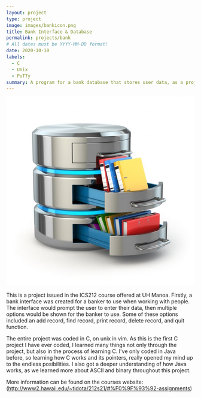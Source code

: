 ```yaml
---
layout: project
type: project
image: images/bankicon.png
title: Bank Interface & Database
permalink: projects/bank
# All dates must be YYYY-MM-DD format!
date: 2020-10-10
labels:
  - C
  - Unix
  - PuTTy
summary: A program for a bank database that stores user data, as a project for ICS 212.
---
```


<img class="ui medium right floated rounded image" src="../images/Database.jpg">

This is a project issued in the ICS212 course offered at UH Manoa. Firstly, a bank interface was created for a banker to use when working with people. The interface would prompt the user to enter their data, then multiple options would be shown for the banker to use. Some of these options included an add record, find record, print record, delete record, and quit function.

The entire project was coded in C, on unix in vim. As this is the first C project I have ever coded, I learned many things not only through the project, but also in the process of learning C. I've only coded in Java before, so learning how C works and its pointers, really opened my mind up to the endless posibilities. I also got a deeper understanding of how Java works, as we learned more about ASCII and binary throughout this project.


 
More information can be found on the courses website: (http://www2.hawaii.edu/~tidota/212s21/#%F0%9F%93%92-assignments)
